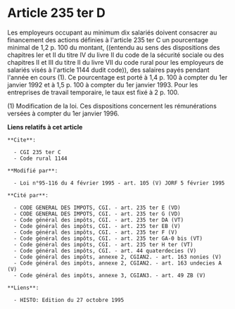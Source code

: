 # Article 235 ter D

Les employeurs occupant au minimum dix salariés doivent consacrer au financement des actions définies à l'article 235 ter C
un pourcentage minimal de 1,2 p. 100 du montant, ((entendu au sens des dispositions des chapitres Ier et  II du titre IV du
livre II du code de la sécurité sociale ou des chapitres II et III du titre II du livre VII du code rural pour les employeurs
de salariés visés à l'article 1144 dudit code)), des salaires payés pendant l'année en cours (1). Ce pourcentage est porté à
1,4 p. 100 à compter du 1er janvier 1992 et à 1,5 p. 100 à compter du 1er janvier 1993. Pour les entreprises de travail
temporaire, le taux est fixé à 2 p. 100.

(1) Modification de la loi. Ces dispositions concernent les rémunérations versées à compter du 1er janvier 1996.

**Liens relatifs à cet article**

	**Cite**:

	  - CGI 235 ter C
	  - Code rural 1144

	**Modifié par**:

	  - Loi n°95-116 du 4 février 1995 - art. 105 (V) JORF 5 février 1995

	**Cité par**:

	  - CODE GENERAL DES IMPOTS, CGI. - art. 235 ter E (VD)
	  - CODE GENERAL DES IMPOTS, CGI. - art. 235 ter G (VD)
	  - Code général des impôts, CGI. - art. 235 ter DA (VT)
	  - Code général des impôts, CGI. - art. 235 ter EB (V)
	  - Code général des impôts, CGI. - art. 235 ter F (V)
	  - Code général des impôts, CGI. - art. 235 ter GA-0 bis (VT)
	  - Code général des impôts, CGI. - art. 235 ter H ter (VT)
	  - Code général des impôts, CGI. - art. 44 quaterdecies (V)
	  - Code général des impôts, annexe 2, CGIAN2. - art. 163 nonies (V)
	  - Code général des impôts, annexe 2, CGIAN2. - art. 163 undecies A (V)
	  - Code général des impôts, annexe 3, CGIAN3. - art. 49 ZB (V)

	**Liens**:

	  - HISTO: Edition du 27 octobre 1995
